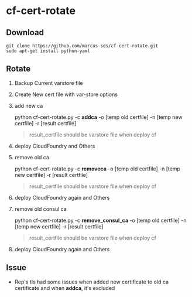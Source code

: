 # cf-cert-rotate

## Download

    git clone https://github.com/marcus-sds/cf-cert-rotate.git
    sudo apt-get install python-yaml
    
## Rotate

1. Backup Current varstore file

1. Create New cert file with var-store options

1. add new ca

    python cf-cert-rotate.py -c **addca** -o [temp old certfile] -n [temp new certfile] -r [result certfile]
    
    > result_certfile should be varstore file when deploy cf

1. deploy CloudFoundry and Others

1. remove old ca

    python cf-cert-rotate.py -c **removeca** -o [temp old certfile] -n [temp new certfile] -r [result certfile]

    > result_certfile should be varstore file when deploy cf

1. deploy CloudFoundry again and Others

1. remove old consul ca

    python cf-cert-rotate.py -c **remove_consul_ca** -o [temp old certfile] -n [temp new certfile] -r [result certfile]

    > result_certfile should be varstore file when deploy cf

1. deploy CloudFoundry again and Others


## Issue

- Rep's tls had some issues when added new certificate to old ca certificate and when **addca**, it's excluded

